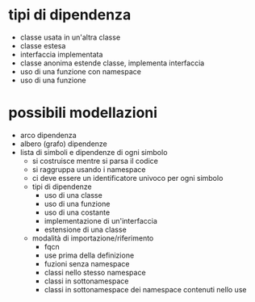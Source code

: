 # tipi di dipendenza

- classe usata in un'altra classe
- classe estesa
- interfaccia implementata
- classe anonima estende classe, implementa interfaccia
- uso di una funzione con namespace
- uso di una funzione

# possibili modellazioni

- arco dipendenza
- albero (grafo) dipendenze
- lista di simboli e dipendenze di ogni simbolo
  - si costruisce mentre si parsa il codice
  - si raggruppa usando i namespace
  - ci deve essere un identificatore univoco per ogni simbolo
  - tipi di dipendenze
    - uso di una classe
    - uso di una funzione
    - uso di una costante
    - implementazione di un'interfaccia
    - estensione di una classe
  - modalità di importazione/riferimento
    - fqcn
    - use prima della definizione
    - fuzioni senza namespace
    - classi nello stesso namespace
    - classi in sottonamespace
    - classi in sottonamespace dei namespace contenuti nello use
